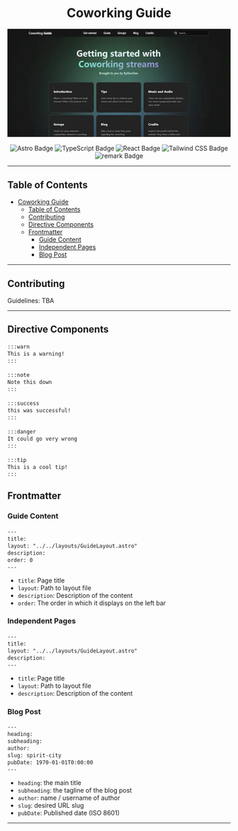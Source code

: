 <div align="center">

# Coworking Guide

[![Coworking website](public/assets/coworking-website-preview.webp)](https://coworking-guide.vercel.app/)

</div>

<div align="center">

  ![Astro Badge](https://img.shields.io/badge/Astro-BC52EE?logo=astro&logoColor=fff&style=for-the-badge)
  ![TypeScript Badge](https://img.shields.io/badge/TypeScript-3178C6?logo=typescript&logoColor=fff&style=for-the-badge)
  ![React Badge](https://img.shields.io/badge/React-61DAFB?logo=react&logoColor=000&style=for-the-badge)
  ![Tailwind CSS Badge](https://img.shields.io/badge/Tailwind%20CSS-06B6D4?logo=tailwindcss&logoColor=fff&style=for-the-badge)
  ![remark Badge](https://img.shields.io/badge/remark-000?logo=remark&logoColor=fff&style=for-the-badge)

</div>



---

## Table of Contents

- [Coworking Guide](#coworking-guide)
  - [Table of Contents](#table-of-contents)
  - [Contributing](#contributing)
  - [Directive Components](#directive-components)
  - [Frontmatter](#frontmatter)
    - [Guide Content](#guide-content)
    - [Independent Pages](#independent-pages)
    - [Blog Post](#blog-post)

---

## Contributing

Guidelines: TBA

---

## Directive Components

```
:::warn
This is a warning!
:::

:::note
Note this down
:::

:::success
this was successful! 
:::

:::danger
It could go very wrong
:::

:::tip
This is a cool tip!
:::
```

## Frontmatter

### Guide Content

```
---
title: 
layout: "../../layouts/GuideLayout.astro"
description: 
order: 0
---
```

- `title`: Page title
- `layout`: Path to layout file
- `description`: Description of the content
- `order`: The order in which it displays on the left bar

### Independent Pages

```
---
title: 
layout: "../../layouts/GuideLayout.astro"
description: 
---
```

- `title`: Page title
- `layout`: Path to layout file
- `description`: Description of the content

### Blog Post

```
---
heading: 
subheading: 
author: 
slug: spirit-city 
pubDate: 1970-01-01T0:00:00
---
```

- `heading`: the main title
- `subheading`: the tagline of the blog post
- `author`: name / username of author
- `slug`: desired URL slug
- `pubDate`: Published date (ISO 8601)

---